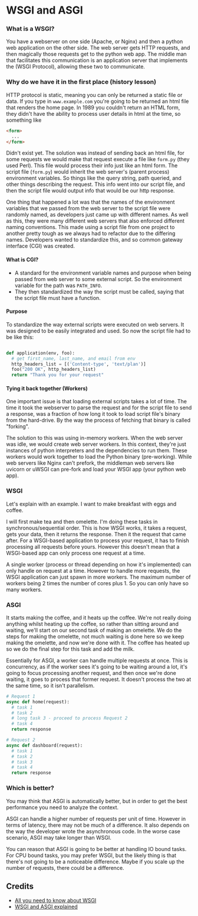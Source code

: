 # WSGI and ASGI

### What is a WSGI?
You have a webserver on one side (Apache, or Nginx) and then a python web application on the other side. The web server gets HTTP requests, and then magically those requests get to the python web app. The middle man that facilitates this communication is an application server that implements the (WSGI Protocol), allowing these two to communicate.

### Why do we have it in the first place (history lesson)
HTTP protocol is static, meaning you can only be returned a static file or data. If you type in `www.example.com` you're going to be returned an html file that renders the home page. In 1989 you couldn't return an HTML form, they didn't have the ability to process user details in html at the time, so something like

```HTML
<form>
  ...
</form>
```
Didn't exist yet. The solution was instead of sending back an html file, for some requests we would make that request execute a file like `form.py` (they used Perl). This file would process their info just like an html form. The script file (`form.py`) would inherit the web server's (parent process) environment variables. So things like the query string, path queried, and other things describing the request. This info went into our script file, and then the script file would output info that would be our http response. 

One thing that happened a lot was that the names of the environment variables that we passed from the web server to the script file were randomly named, as developers just came up with different names. As well as this, they were many different web servers that also enforced different naming conventions. This made using a script file from one project to another pretty tough as we always had to refactor due to the differing names. Developers wanted to standardize this, and so common gateway interface (CGI) was created.

#### What is CGI?
- A standard for the environment variable names and purpose when being passed from web server to some external script. So the environment variable for the path was `PATH_INFO`.
- They then standardized the way the script must be called, saying that the script file must have a function.

#### Purpose 
To standardize the way external scripts were executed on web servers. It was designed to be easily integrated and used. So now the script file had to be like this:
```Python

def application(env, foo):
  # get first_name, last_name, and email from env
  http_headers_list = [('Content-type', 'text/plan')]
  foo("200 OK", http_headers_list)
  return "Thank you for your request"
```

#### Tying it back together (Workers)
One important issue is that loading external scripts takes a lot of time. The time it took the webserver to parse the request and for the script file to send a response, was a fraction of how long it took to load script file's binary from the hard-drive. By the way the process of fetching that binary is called "forking".

The solution to this was using in-memory workers. When the web server was idle, we would create web server workers. In this context, they're just instances of python interpreters and the dependencies to run them. These workers would work together to load the Python binary (pre-working). While web servers like Nginx can't prefork, the middleman web servers like uvicorn or uWSGI can pre-fork and load your WSGI app (your python web app).


### WSGI 
Let's explain with an example. I want to make breakfast with eggs and coffee.

I will first make tea and then omelette. I'm doing these tasks in synchronous/sequential order. This is how WSGI works, it takes a request, gets your data, then it returns the response. Then it the request that came after. For a WSGI-based application to process your request, it has to finish processing all requests before yours. However this doesn't mean that a WSGI-based app can only process one request at a time. 

A single worker (process or thread depending on how it's implemented) can only handle on request at a time. However to handle more requests, the WSGI application can just spawn in more workers. The maximum number of workers being 2 times the number of cores plus 1. So you can only have so many workers.

### ASGI

It starts making the coffee, and it heats up the coffee. We're not really doing anything whilst heating up the coffee, so rather than sitting around and waiting, we'll start on our second task of making an omelette. We do the steps for making the omelette, not much waiting is done here so we keep making the omelette, and now we're done with it. The coffee has heated up so we do the final step for this task and add the milk.

Essentially for ASGI, a worker can handle multiple requests at once. This is concurrency, as if the worker sees it's going to be waiting around a lot, it's going to focus processing another request, and then once we're done waiting, it goes to process that former request. It doesn't process the two at the same time, so it isn't parallelism.
```Python
# Request 1
async def home(request):
  # task 1
  # task 2
  # long task 3 - proceed to process Request 2
  # task 4
  return response

# Request 2
async def dashboard(request):
  # task 1
  # task 2
  # task 3
  # task 4
  return response
```

### Which is better?
You may think that ASGI is automatically better, but in order to get the best performance you need to analyze the context.

ASGI can handle a higher number of requests per unit of time. However in terms of latency, there may not be much of a difference. It also depends on the way the developer wrote the asynchronous code. In the worse case scenario, ASGI may take longer than WSGI.

You can reason that ASGI is going to be better at handling IO bound tasks. For CPU bound tasks, you may prefer WSGI, but the likely thing is that there's not going to be a noticeable difference. Maybe if you scale up the number of requests, there could be a difference.


## Credits
- [All you need to know about WSGI](https://www.youtube.com/watch?v=UklcIDgHtwQ)
- [WSGI and ASGI explained](https://www.youtube.com/watch?v=UklcIDgHtwQ)